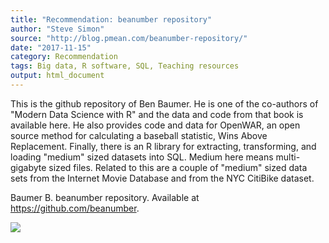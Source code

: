 ```yaml
---
title: "Recommendation: beanumber repository"
author: "Steve Simon"
source: "http://blog.pmean.com/beanumber-repository/"
date: "2017-11-15"
category: Recommendation
tags: Big data, R software, SQL, Teaching resources
output: html_document
---
```


This is the github repository of Ben Baumer. He is one of the co-authors
of "Modern Data Science with R" and the data and code from that book is
available here. He also provides code and data for OpenWAR, an open
source method for calculating a baseball statistic, Wins Above
Replacement. Finally, there is an R library for extracting,
transforming, and loading "medium" sized datasets into SQL. Medium here
means multi-gigabyte sized files. Related to this are a couple of
"medium" sized data sets from the Internet Movie Database and from the
NYC CitiBike dataset.

<!---More--->

Baumer B. beanumber repository. Available at
<https://github.com/beanumber>.

![](../../../web/images/17/beanumber-repository01.png)




